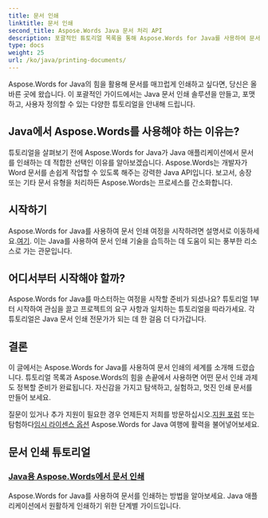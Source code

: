 ```yaml
---
title: 문서 인쇄
linktitle: 문서 인쇄
second_title: Aspose.Words Java 문서 처리 API
description: 포괄적인 튜토리얼 목록을 통해 Aspose.Words for Java를 사용하여 문서를 인쇄하는 방법을 알아보세요. Java 문서 인쇄 솔루션을 만들고, 포맷하고, 사용자 지정하는 방법을 알아보세요.
type: docs
weight: 25
url: /ko/java/printing-documents/
---
```


Aspose.Words for Java의 힘을 활용해 문서를 매끄럽게 인쇄하고 싶다면, 당신은 올바른 곳에 왔습니다. 이 포괄적인 가이드에서는 Java 문서 인쇄 솔루션을 만들고, 포맷하고, 사용자 정의할 수 있는 다양한 튜토리얼을 안내해 드립니다. 

## Java에서 Aspose.Words를 사용해야 하는 이유는?

튜토리얼을 살펴보기 전에 Aspose.Words for Java가 Java 애플리케이션에서 문서를 인쇄하는 데 적합한 선택인 이유를 알아보겠습니다. Aspose.Words는 개발자가 Word 문서를 손쉽게 작업할 수 있도록 해주는 강력한 Java API입니다. 보고서, 송장 또는 기타 문서 유형을 처리하든 Aspose.Words는 프로세스를 간소화합니다.

## 시작하기

 Aspose.Words for Java를 사용하여 문서 인쇄 여정을 시작하려면 설명서로 이동하세요.[여기](https://reference.aspose.com/words/java/). 이는 Java를 사용하여 문서 인쇄 기술을 습득하는 데 도움이 되는 풍부한 리소스로 가는 관문입니다.

## 어디서부터 시작해야 할까?

Aspose.Words for Java를 마스터하는 여정을 시작할 준비가 되셨나요? 튜토리얼 1부터 시작하여 관심을 끌고 프로젝트의 요구 사항과 일치하는 튜토리얼을 따라가세요. 각 튜토리얼은 Java 문서 인쇄 전문가가 되는 데 한 걸음 더 다가갑니다.

## 결론

이 글에서는 Aspose.Words for Java를 사용하여 문서 인쇄의 세계를 소개해 드렸습니다. 튜토리얼 목록과 Aspose.Words의 힘을 손끝에서 사용하면 어떤 문서 인쇄 과제도 정복할 준비가 완료됩니다. 자신감을 가지고 탐색하고, 실험하고, 멋진 인쇄 문서를 만들어 보세요.

 질문이 있거나 추가 지원이 필요한 경우 언제든지 저희를 방문하십시오.[지원 포럼](https://forum.aspose.com/) 또는 탐험하다[임시 라이센스 옵션](https://purchase.aspose.com/temporary-license/) Aspose.Words for Java 여행에 활력을 불어넣어보세요.

## 문서 인쇄 튜토리얼
### [Java용 Aspose.Words에서 문서 인쇄](./printing-documents/)
Aspose.Words for Java를 사용하여 문서를 인쇄하는 방법을 알아보세요. Java 애플리케이션에서 원활하게 인쇄하기 위한 단계별 가이드입니다.